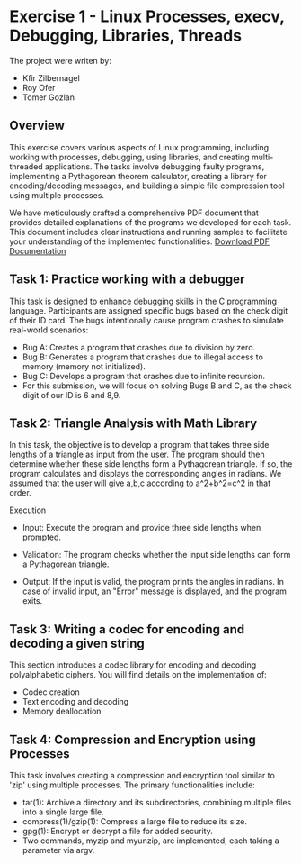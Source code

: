 # Exercise 1 - Linux Processes, execv, Debugging, Libraries, Threads
The project were writen by:

* Kfir Zilbernagel
* Roy Ofer
* Tomer Gozlan
## Overview
This exercise covers various aspects of Linux programming, including working with processes, debugging, using libraries, and creating multi-threaded applications. The tasks involve debugging faulty programs, implementing a Pythagorean theorem calculator, creating a library for encoding/decoding messages, and building a simple file compression tool using multiple processes.

We have meticulously crafted a comprehensive PDF document that provides detailed explanations of the programs we developed for each task. This document includes clear instructions and running samples to facilitate your understanding of the implemented functionalities. 
[Download PDF Documentation](link_to_your_pdf_file.pdf)
 

## Task 1: Practice working with a debugger

This task is designed to enhance debugging skills in the C programming language. Participants are assigned specific bugs based on the check digit of their ID card. The bugs intentionally cause program crashes to simulate real-world scenarios:

- Bug A: Creates a program that crashes due to division by zero.
- Bug B: Generates a program that crashes due to illegal access to memory (memory not initialized).
- Bug C: Develops a program that crashes due to infinite recursion.
- For this submission, we will focus on solving Bugs B and C, as the check digit of our ID is 6 and 8,9.

## Task 2: Triangle Analysis with Math Library

In this task, the objective is to develop a program that takes three side lengths of a triangle as input from the user. The program should then determine whether these side lengths form a Pythagorean triangle. If so, the program calculates and displays the corresponding angles in radians.
We assumed that the user will give a,b,c according to a^2+b^2=c^2 in that order.

Execution
- Input: Execute the program and provide three side lengths when prompted.

- Validation: The program checks whether the input side lengths can form a Pythagorean triangle.

- Output: If the input is valid, the program prints the angles in radians. In case of invalid input, an "Error" message is displayed, and the program exits.

## Task 3: Writing a codec for encoding and decoding a given string
This section introduces a codec library for encoding and decoding polyalphabetic ciphers. You will find details on the implementation of:

- Codec creation
- Text encoding and decoding
- Memory deallocation

## Task 4: Compression and Encryption using Processes

This task involves creating a compression and encryption tool similar to 'zip' using multiple processes. The primary functionalities include:

- tar(1): Archive a directory and its subdirectories, combining multiple files into a single large file.
- compress(1)/gzip(1): Compress a large file to reduce its size.
- gpg(1): Encrypt or decrypt a file for added security.
- Two commands, myzip and myunzip, are implemented, each taking a parameter via argv.
